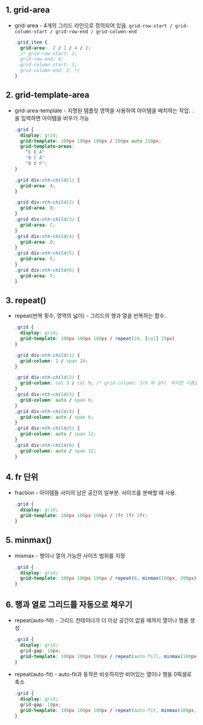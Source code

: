 ## 1. grid-area
* grid-area - 4개의 그리드 라인으로 정의되어 있음. `grid-row-start / grid-column-start / grid-row-end / grid-column-end`
  ```css
  .grid_item {
    grid-area:  2 / 1 / 4 / 2;
    /* grid-row-start: 2;
    grid-row-end: 4;
    grid-column-start: 1;
    grid-column-end: 2; */
  }
  ```

## 2. grid-template-area
* grid-area-template - 지명된 템플릿 영역을 사용하여 아이템을 배치하는 작업. `.`을 입력하면 아이템을 비우기 가능
  ```css
  .grid {
    display: grid;
    grid-template: 100px 100px 100px / 200px auto 150px;
    grid-template-areas:
      "E E A"
      "B C A"
      "B D F";
  }

  .grid div:nth-child(1) {
    grid-area: A;
  }

  .grid div:nth-child(2) {
    grid-area: B;
  }
  .grid div:nth-child(3) {
    grid-area: C;
  }
  .grid div:nth-child(4) {
    grid-area: D;
  }
  .grid div:nth-child(5) {
    grid-area: E;
  }
  .grid div:nth-child(6) {
    grid-area: F;
  }
  ```

## 3. repeat()
* repeat(반복 횟수, 영역의 넓이) - 그리드의 행과 열을 반복하는 함수.
  ```css
  .grid {
    display: grid;
    grid-template: 100px 100px 100px / repeat(24, [col] 25px)
  }

  .grid div:nth-child(1) {
    grid-column: 1 / span 24;
  }

  .grid div:nth-child(2) {
    grid-column: col 3 / col 9; /* grid-column: 3/9 와 같다. 하지만 이름을 붙인 것이 가독성이 좋다*/
  }
  .grid div:nth-child(3) {
    grid-column: auto / span 6;
  }
  .grid div:nth-child(4) {
    grid-column: auto / span 6;
  }
  .grid div:nth-child(5) {
    grid-column: auto / span 12;
  }
  .grid div:nth-child(6) {
    grid-column: auto / span 12;
  } 
  ```

## 4. fr 단위
* fraction - 아이템들 사이의 남은 공간의 일부분. 사이즈를 분배할 떄 사용.
  ```css
  .grid {
    display: grid;
    grid-template: 100px 100px 100px / 1fr 1fr 1fr;
  }
  ```

## 5. minmax()
* mixmax - 행이나 열의 가능한 사이즈 범위를 지정
  ```css
  .grid {
    display: grid;
    grid-template: 100px 100px 100px / repeat(6, minmax(100px, 200px));
  } 
  ```

## 6. 행과 열로 그리드를 자동으로 채우기
* repeat(auto-fill) - 그리드 컨테이너가 더 이상 공간이 없을 때까지 열이나 행을 생성
  ```css
  .grid {
    display: grid;
    grid-gap: 10px;
    grid-template: 100px 100px 100px / repeat(auto-fill, minmax(100px, 200px))
  }
  ```

* repeat(auto-fit) - auto-fit과 동작은 비슷하지만 비어있는 열이나 행을 0픽셀로 축소
  ```css
  .grid {
    display: grid;
    grid-gap: 10px;
    grid-template: 100px 100px 100px / repeat(auto-fit, minmax(100px, 200px));
  }
  ```
